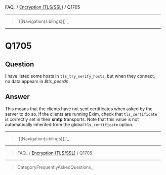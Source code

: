 FAQ\_ / [Encryption (TLS/SSL)](FAQ/Encryption_TLSSSL) / Q1705

* * * * *

> \`[[Navigation(siblings)]]\`\_

* * * * *

Q1705
=====

Question
--------

I have listed some hosts in `tls_try_verify_hosts`, but when they
connect, no data appears in *\$tls\_peerdn*.

Answer
------

This means that the clients have not sent certificates when asked by the
server to do so. If the clients are running Exim, check that
`tls_certificate` is correctly set in their **smtp** transports. Note
that this value is not automatically inherited from the global
`tls_certificate` option.

* * * * *

> \`[[Navigation(siblings)]]\`\_

* * * * *

> FAQ\_ / [Encryption (TLS/SSL)](FAQ/Encryption_TLSSSL) / Q1705

* * * * *

> CategoryFrequentlyAskedQuestions\_
